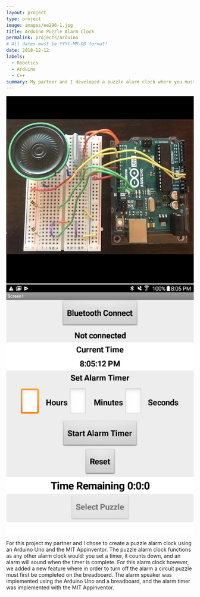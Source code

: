```yaml
---
layout: project
type: project
image: images/ee296-1.jpg
title: Arduino Puzzle Alarm Clock
permalink: projects/arduino
# All dates must be YYYY-MM-DD format!
date: 2018-12-12
labels:
  - Robotics
  - Arduino
  - C++
summary: My partner and I developed a puzzle alarm clock where you must solve a puzzle to turn the alarm off.
---
```


<div class="ui medium rounded images">
  <img class="ui image" src="../images/ee296-1.jpg">
  <img class="ui image" src="../images/ee296-2.jpg">
</div>

For this project my partner and I chose to create a puzzle alarm clock using an Arduino Uno and the MIT Appinventor. The puzzle alarm clock functions as any other alarm clock would: you set a timer, it counts down, and an alarm will sound when the timer is complete. For this alarm clock however, we added a new feature where in order to turn off the alarm a circuit puzzle must first be completed on the breadboard. The alarm speaker was implemented using the Arduino Uno and a breadboard, and the alarm timer was implemented with the MIT Appinventor. 
